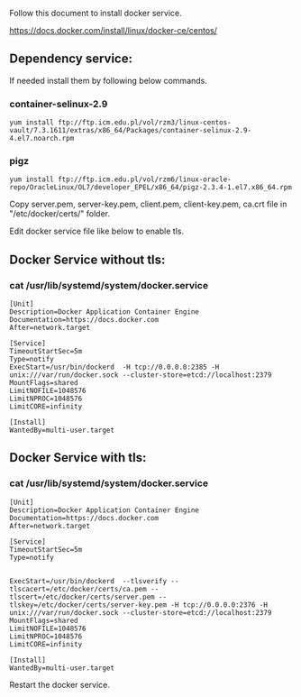 Follow this document to install docker service.


https://docs.docker.com/install/linux/docker-ce/centos/

## Dependency service:

If needed install them by following below commands.

### container-selinux-2.9

```
yum install ftp://ftp.icm.edu.pl/vol/rzm3/linux-centos-vault/7.3.1611/extras/x86_64/Packages/container-selinux-2.9-4.el7.noarch.rpm
```

### pigz

```
yum install ftp://ftp.icm.edu.pl/vol/rzm6/linux-oracle-repo/OracleLinux/OL7/developer_EPEL/x86_64/pigz-2.3.4-1.el7.x86_64.rpm
```

Copy server.pem, server-key.pem, client.pem, client-key.pem, ca.crt file in "/etc/docker/certs/" folder.

Edit docker service file like below to enable tls.

## Docker Service without tls:

### cat /usr/lib/systemd/system/docker.service

```console
[Unit]
Description=Docker Application Container Engine
Documentation=https://docs.docker.com
After=network.target

[Service]
TimeoutStartSec=5m
Type=notify
ExecStart=/usr/bin/dockerd  -H tcp://0.0.0.0:2385 -H unix:///var/run/docker.sock --cluster-store=etcd://localhost:2379
MountFlags=shared
LimitNOFILE=1048576
LimitNPROC=1048576
LimitCORE=infinity

[Install]
WantedBy=multi-user.target
```

## Docker Service with tls:


### cat /usr/lib/systemd/system/docker.service

```console
[Unit]
Description=Docker Application Container Engine
Documentation=https://docs.docker.com
After=network.target

[Service]
TimeoutStartSec=5m
Type=notify


ExecStart=/usr/bin/dockerd  --tlsverify --tlscacert=/etc/docker/certs/ca.pem --tlscert=/etc/docker/certs/server.pem --tlskey=/etc/docker/certs/server-key.pem -H tcp://0.0.0.0:2376 -H unix:///var/run/docker.sock --cluster-store=etcd://localhost:2379
MountFlags=shared
LimitNOFILE=1048576
LimitNPROC=1048576
LimitCORE=infinity

[Install]
WantedBy=multi-user.target
```

Restart the docker service.
